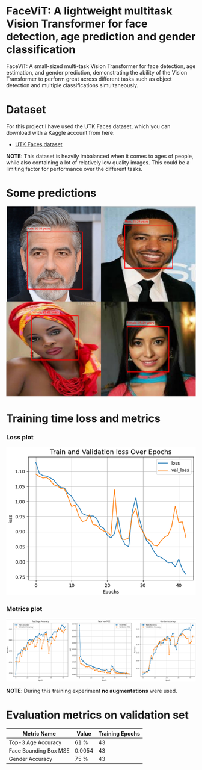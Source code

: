 # FaceViT: A lightweight multitask Vision Transformer for face detection, age prediction and gender classification
FaceViT: A small-sized multi-task Vision Transformer for face detection, age estimation, and gender prediction, demonstrating the ability of the Vision Transformer to perform great across different tasks such as object detection and multiple classifications simultaneously.


# Dataset
For this project I have used the UTK Faces dataset, which you can download with a Kaggle account from here:
- [UTK Faces dataset](https://www.kaggle.com/datasets/yuulind/utk-cleaned/code)

**NOTE**: This dataset is heavily imbalanced when it comes to ages of people, while also containing a lot of relatively low quality images. This could be a limiting factor for performance over the different tasks.

# Some predictions
![Example Prediction](readme_images/combined_images.png)

# Training time loss and metrics
### Loss plot 
![Example Prediction](readme_images/losses.png)

### Metrics plot
![Example Prediction](readme_images/metrics.png)

**NOTE**: During this training experiment **no augmentations** were used.

# Evaluation metrics on validation set

| Metric Name           | Value   | Training Epochs |
|-----------------------|---------|--------|
| Top-3 Age Accuracy    | 61 %    | 43     |
| Face Bounding Box MSE | 0.0054  | 43     |
| Gender Accuracy       | 75 %    | 43     |


